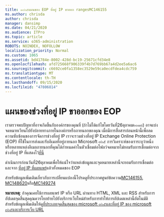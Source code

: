 ```yaml
---
title: ๑๐๖๕แผนของ EOP ที่อยู่ IP ขาออก rangesMC146155
ms.author: chrisda
author: chrisda
manager: dansimp
ms.date: 04/21/2020
ms.audience: ITPro
ms.topic: article
ms.service: o365-administration
ROBOTS: NOINDEX, NOFOLLOW
localization_priority: Normal
ms.custom: 1065
ms.assetid: bd41784e-8002-428d-bc19-25671cfd34e8
ms.openlocfilehash: afd725668f906339f4b7d769bb67a4d2ee5a6ac6
ms.sourcegitcommit: c6692ce0fa1358ec3529e59ca0ecdfdea4cdc759
ms.translationtype: MT
ms.contentlocale: th-TH
ms.lasthandoff: 09/15/2020
ms.locfileid: "47806814"
---
```

# <a name="deprecation-of-eop-outbound-ip-address-ranges"></a>แผนของช่วงที่อยู่ IP ขาออกของ EOP

เราตรวจพบปัญหาที่อาจเกิดขึ้นกับองค์กรของคุณที่ (ถ้าไม่ได้แก้ไขโดยวันที่26ตุลาคม๒๐๑๘) อาจแบ่งจดหมายเวียนไปยังปลายทางภายในองค์กรหรือภายนอกของคุณ เมื่อมีการสื่อสารก่อนหน้านี้เพื่อลดความซับซ้อนของการจัดการช่วงที่อยู่ IP เราจะรวมช่วงที่อยู่ IP Exchange Online Protection (EOP) ที่ใช้ในการส่งและรับอีเมลที่อยู่ภายนอก Microsoft ๓๖๕ การวิเคราะห์ของเราระบุว่าหนึ่งหรือหลายแหล่งอีเมลภายนอกที่คุณได้กำหนดค่าในตัวเชื่อมต่อโฟลว์จดหมายไม่ยอมรับการเชื่อมต่อจากช่วงที่อยู่ IP ที่แสดงไว้[ที่นี่](https://docs.microsoft.com/office365/SecurityCompliance/eop/exchange-online-protection-ip-addresses)

ดำเนินการก่อนวันที่26ตุลาคมเพื่อให้แน่ใจว่าแหล่งข้อมูลและจุดหมายเหล่านี้จะยอมรับการเชื่อมต่อและจาก [ที่อยู่ IP ที่เผยแพร่](https://docs.microsoft.com/office365/SecurityCompliance/eop/exchange-online-protection-ip-addresses)แล้วทั้งหมดของ EOP

สำหรับข้อมูลเพิ่มเติมเกี่ยวกับการเปลี่ยนแปลงนี้โปรดดูที่ประกาศศูนย์ข้อความ[MC146155](https://portal.office.com/AdminPortal/home?switchtomodern=true#/MessageCenter?id=MC146155), [MC148620](https://portal.office.com/AdminPortal/home?switchtomodern=true#/MessageCenter?id=MC148620)หรือ[MC149274](https://portal.office.com/AdminPortal/home?switchtomodern=true#/MessageCenter?id=MC149274)

**หมายเหตุ**: ถ้าคุณเคยใช้การเผยแพร่ IP หรือ URL ผ่านทาง HTML, XML และ RSS สำหรับการอัปเดตจุดสิ้นสุดคุณควรโยกย้ายไปยังบริการเว็บใหม่สำหรับการทำให้การอัปเดตเหล่านี้อัตโนมัติ สำหรับข้อมูลเพิ่มเติมให้ดู[ที่ประเภทจุดสิ้นสุดของ microsoft ๓๖๕และที่อยู่ IP ของ microsoft ๓๖๕และบริการเว็บ URL](https://techcommunity.microsoft.com/t5/Office-365-Blog/Announcing-Office-365-endpoint-categories-and-Office-365-IP/ba-p/177638)
